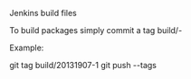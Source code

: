 Jenkins build files

To build packages simply commit a tag build/<yyyyddmm>-<incrementor>

Example:

git tag build/20131907-1
git push --tags
